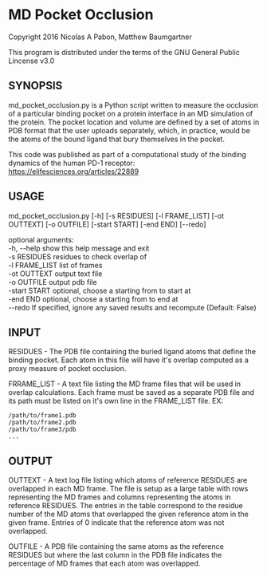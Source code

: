 # MD Pocket Occlusion

Copyright 2016 Nicolas A Pabon, Matthew Baumgartner

This program is distributed under the terms of the GNU General Public Lincense v3.0



## SYNOPSIS

md_pocket_occlusion.py is a Python script written to measure the occlusion of a particular binding pocket on a protein interface in an MD simulation of the protein. The pocket location and volume are defined by a set of atoms in PDB format that the user uploads separately, which, in practice, would be the atoms of the bound ligand that bury themselves in the pocket. 

This code was published as part of a computational study of the binding dynamics of the human PD-1 receptor: https://elifesciences.org/articles/22889

## USAGE

md_pocket_occlusion.py [-h] [-s RESIDUES] [-l FRAME_LIST] [-ot OUTTEXT]
                       [-o OUTFILE] [-start START] [-end END] [--redo]


optional arguments:<br>
  -h, --help     show this help message and exit <br>
  -s RESIDUES    residues to check overlap of <br>
  -l FRAME_LIST  list of frames <br>
  -ot OUTTEXT    output text file <br>
  -o OUTFILE     output pdb file <br>
  -start START   optional, choose a starting from to start at <br>
  -end END       optional, choose a starting from to end at <br>
  --redo         If specified, ignore any saved results and recompute
                 (Default: False) <br>


## INPUT

RESIDUES - The PDB file containing the buried ligand atoms that define the binding pocket. Each atom in this file will have it's overlap computed as a proxy measure of pocket occlusion.

FRRAME_LIST - A text file listing the MD frame files that will be used in overlap calculations. Each frame must be saved as a separate PDB file and its path must be listed on it's own line in the FRAME_LIST file. EX:

    /path/to/frame1.pdb
    /path/to/frame2.pdb
    /path/to/frame3/pdb
    ...

## OUTPUT

OUTTEXT - A text log file listing which atoms of reference RESIDUES are overlapped in each MD frame. The file is setup as a large table with rows representing the MD frames and columns representing the atoms in reference RESIDUES. The entries in the table correspond to the residue number of the MD atoms that overlapped the given reference atom in the given frame. Entries of 0 indicate that the reference atom was not overlapped.

OUTFILE - A PDB file containing the same atoms as the reference RESIDUES but where the last column in the PDB file indicates the percentage of MD frames that each atom was overlapped.
